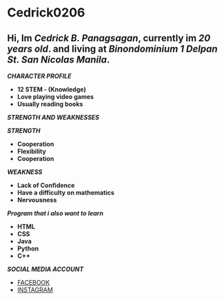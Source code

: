# Cedrick0206
## Hi, Im *Cedrick B. Panagsagan*, currently im *20 years old*. and living at *Binondominium 1 Delpan St. San Nicolas Manila*.

***CHARACTER PROFILE***
- **12 STEM - (Knowledge)**
- **Love playing video games**
- **Usually reading books**

***STRENGTH AND WEAKNESSES***

***STRENGTH***
- **Cooperation** 
- **Flexibility**
- **Cooperation**

***WEAKNESS***
- **Lack of Confidence**
- **Have a difficulty on mathematics**
- **Nervousness**

***Program that i also want to learn***
- **HTML**
- **CSS**
- **Java**
- **Python**
- **C++**

***SOCIAL MEDIA ACCOUNT***
- [FACEBOOK](https://www.facebook.com/cedrick.panagsagan.9)
- [INSTAGRAM](https://www.facebook.com/cedrick.panagsagan.9)
